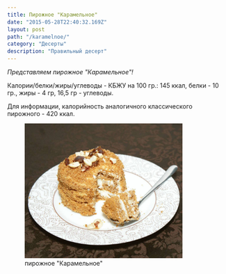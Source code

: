 ```yaml
---
title: Пирожное "Карамельное"
date: "2015-05-28T22:40:32.169Z"
layout: post
path: "/karamelnoe/"
category: "Десерты"
description: "Правильный десерт"
---
```


*Представляем пирожное "Карамельное"!*

Калории/белки/жиры/углеводы -  КБЖУ на 100 гр.: 145 ккал, белки - 10 гр., жиры - 4 гр, 16,5 гр - углеводы.

Для информации, калорийность аналогичного классического пирожного - 420 ккал.


<figure class="floatRight">
	<img style="height: 310px;" src="./1.jpg" alt="пирожное "Карамельное"">
	<figcaption>пирожное "Карамельное"</figcaption>
</figure>